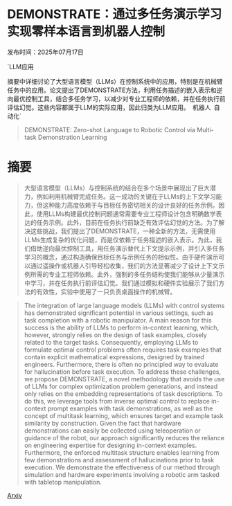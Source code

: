 # DEMONSTRATE：通过多任务演示学习实现零样本语言到机器人控制

发布时间：2025年07月17日

`LLM应用

摘要中详细讨论了大型语言模型（LLMs）在控制系统中的应用，特别是在机械臂任务中的应用。论文提出了DEMONSTRATE方法，利用任务描述的嵌入表示和逆向最优控制工具，结合多任务学习，以减少对专业工程师的依赖，并在任务执行前评估幻觉。这些内容都属于LLM的实际应用，因此归类为LLM应用。` `机器人` `自动化`

> DEMONSTRATE: Zero-shot Language to Robotic Control via Multi-task Demonstration Learning

# 摘要

> 大型语言模型（LLMs）与控制系统的结合在多个场景中展现出了巨大潜力，例如利用机械臂完成任务。这一成功的关键在于LLMs的上下文学习能力，但这种能力高度依赖于与目标任务密切相关的设计良好的任务示例。因此，使用LLMs构建最优控制问题通常需要专业工程师设计包含明确数学表达的任务示例。此外，目前在任务执行前缺乏有效评估幻觉的方法。为了解决这些挑战，我们提出了DEMONSTRATE，一种全新的方法，无需使用LLMs生成复杂的优化问题，而是仅依赖于任务描述的嵌入表示。为此，我们借助逆向最优控制工具，用任务演示替代上下文提示示例，并引入多任务学习的概念，通过构造确保目标任务与示例任务的相似性。由于硬件演示可以通过遥操作或机器人引导轻松收集，我们的方法显著减少了设计上下文示例所需的专业工程师依赖。此外，强制的多任务结构使我们能够从少量演示中学习，并在任务执行前评估幻觉。我们通过模拟和硬件实验展示了我们方法的有效性，实验中使用了一只负责桌面操作的机械臂。

> The integration of large language models (LLMs) with control systems has demonstrated significant potential in various settings, such as task completion with a robotic manipulator. A main reason for this success is the ability of LLMs to perform in-context learning, which, however, strongly relies on the design of task examples, closely related to the target tasks. Consequently, employing LLMs to formulate optimal control problems often requires task examples that contain explicit mathematical expressions, designed by trained engineers. Furthermore, there is often no principled way to evaluate for hallucination before task execution. To address these challenges, we propose DEMONSTRATE, a novel methodology that avoids the use of LLMs for complex optimization problem generations, and instead only relies on the embedding representations of task descriptions. To do this, we leverage tools from inverse optimal control to replace in-context prompt examples with task demonstrations, as well as the concept of multitask learning, which ensures target and example task similarity by construction. Given the fact that hardware demonstrations can easily be collected using teleoperation or guidance of the robot, our approach significantly reduces the reliance on engineering expertise for designing in-context examples. Furthermore, the enforced multitask structure enables learning from few demonstrations and assessment of hallucinations prior to task execution. We demonstrate the effectiveness of our method through simulation and hardware experiments involving a robotic arm tasked with tabletop manipulation.

[Arxiv](https://arxiv.org/abs/2507.12855)